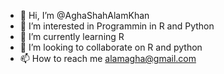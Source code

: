 - 👋 Hi, I’m @AghaShahAlamKhan
- 👀 I’m interested in Programmin in R and Python
- 🌱 I’m currently learning R
- 💞️ I’m looking to collaborate on R and python
- 📫 How to reach me alamagha@gmail.com

<!---
AghaShahAlamKhan/AghaShahAlamKhan is a ✨ special ✨ repository because its `README.md` (this file) appears on your GitHub profile.
You can click the Preview link to take a look at your changes.
--->
